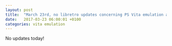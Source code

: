 ```yaml
---
layout: post
title:  "March 23rd, no libretro updates concerning PS Vita emulation and emulators"
date:   2017-03-23 06:00:01 +0100
categories: vita emulation
---
```


No updates today!
